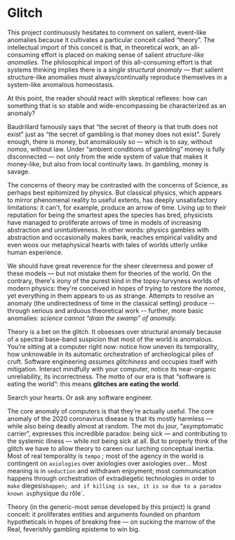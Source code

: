 # Glitch

This project continuously hesitates to comment on salient, event-like anomalies because it cultivates a particular conceit called “theory”. The intellectual import of this conceit is that, in theoretical work, an all-consuming effort is placed on making sense of salient *structure-like anomalies*. The philosophical import of this all-consuming effort is that systems thinking implies there is a *single structural anomaly* — that salient structure-like anomalies must always/continually reproduce themselves in a system-like anomalous homeostasis.

At this point, the reader should react with skeptical reflexes: how can something that is so stable and wide-encompassing be characterized as an anomaly?

Baudrillard famously says that “the secret of theory is that truth does not exist” just as “the secret of gambling is that money does not exist”. Surely enough, there is money, but anomalously so — which is to say, without *nomos*, without law. Under “ambient conditions of gambling” money is fully disconnected — not only from the wide system of value that makes it money-like, but also from local continuity laws. In gambling, money is savage.

The concerns of theory may be contrasted with the concerns of Science, as perhaps best epitomized by physics. But classical physics, which appears to mirror phenomenal reality to useful extents, has deeply unsatisfactory limitations: it can't, for example, produce an arrow of time. Living up to their reputation for being the smartest apes the species has bred, physicists have managed to proliferate arrows of time in models of increasing abstraction and unintuitiveness. In other words: physics gambles with abstraction and occasionally makes bank, reaches empirical validity and even woos our metaphysical hearts with tales of worlds utterly unlike human experience. 

We should have great reverence for the sheer cleverness and power of these models — but not mistake them for theories of the world. On the contrary, there's irony of the purest kind in the topsy-turvyness worlds of modern physics: they're conceived in hopes of  trying to restore the *nomos*, yet everything in them appears to us as strange. Attempts to resolve an anomaly (the undirectedness of time in the classical setting) produce -- through serious and arduous theoretical work -- further, more basic anomalies: *science cannot “drain the swamp” of anomaly.*

Theory is a bet on the glitch. It obsesses over structural anomaly because of a spectral base-band suspicion that most of the world is anomalous.  You’re sitting at a computer right now: notice how uneven its temporality, how unknowable in its automatic orchestration of archeological piles of cruft. Software engineering *assumes glitchiness* and occupies itself with mitigation. Interact mindfully with your computer, notice its near-organic unreliability, its incorrectness. The motto of our era is that “software is eating the world”: this means **glitches are eating the world**. 

Search your hearts. Or ask any software engineer.

The core anomaly of computers is that they’re actually useful. The core anomaly of the 2020 coronavirus disease is that its mostly harmless — while also being deadly almost at random. The mot du jour, “asymptomatic carrier”, expresses this incredible paradox: being sick — and contributing to the systemic illness — while not being sick at all. But to properly think of the glitch we have to allow theory to careen our lurching conceptual inertia. Most of real temporality is  `tempo` ; most of the agency in the world is contingent on `axiologies` over axiologies over axiologies over… Most meaning is in `seduction` and withdrawn enjoyment; most communication happens through orchestration of extradiegetic technologies in order to `make` diegesis` happen; and if killing is sex, it is so due to a paradox known as `physique du rôle`.

Theory (in the generic-most sense developed by this project) is grand conceit: it proliferates entities and arguments founded on phantom hypotheticals in hopes of breaking free — on sucking the marrow of the Real, feverishly gambling episteme to win big.

